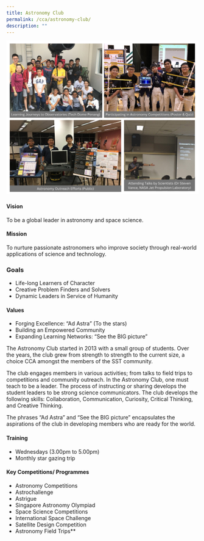 ```yaml
---
title: Astronomy Club
permalink: /cca/astronomy-club/
description: ""
---
```

![](/images/Astronomy%20Club.jpeg)
#### Vision
To be a global leader in astronomy and space science.

#### Mission
To nurture passionate astronomers who improve society through real-world applications of science and technology.

### Goals

*   Life-long Learners of Character 
*   Creative Problem Finders and Solvers
*   Dynamic Leaders in Service of Humanity
   
#### Values

*   Forging Excellence: “Ad Astra” (To the stars) 
*   Building an Empowered Community
*   Expanding Learning Networks: “See the BIG picture”
    
The Astronomy Club started in 2013 with a small group of students. Over the years, the club grew from strength to strength to the current size, a choice CCA amongst the members of the SST community.   

The club engages members in various activities; from talks to field trips to competitions and community outreach. In the Astronomy Club, one must teach to be a leader. The process of instructing or sharing develops the student leaders to be strong science communicators. The club develops the following skills: Collaboration, Communication, Curiosity, Critical Thinking, and Creative Thinking.  

The phrases “Ad Astra” and “See the BIG picture” encapsulates the aspirations of the club in developing members who are ready for the world.

#### Training 
*   Wednesdays (3.00pm to 5.00pm)
*   Monthly star gazing trip 

#### Key Competitions/ Programmes
*   Astronomy Competitions
*   Astrochallenge
*   Astrigue 
*   Singapore Astronomy Olympiad 
*   Space Science Competitions
*   International Space Challenge
*   Satellite Design Competition 
*   Astronomy Field Trips**
